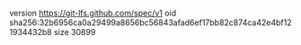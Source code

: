 version https://git-lfs.github.com/spec/v1
oid sha256:32b6956ca0a29499a8656bc56843afad6ef17bb82c874ca42e4bf121934432b8
size 30899
